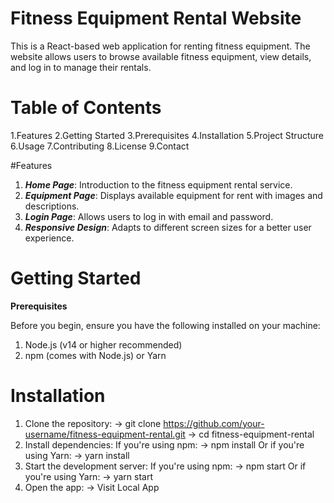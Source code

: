 # Fitness Equipment Rental Website

This is a React-based web application for renting fitness equipment. The website allows users to browse available fitness equipment, view details, and log in to manage their rentals.

# Table of Contents

1.Features
2.Getting Started
3.Prerequisites
4.Installation
5.Project Structure
6.Usage
7.Contributing
8.License
9.Contact

#Features

1. ***Home Page***: Introduction to the fitness equipment rental service.
2. ***Equipment Page***: Displays available equipment for rent with images and descriptions.
3. ***Login Page***: Allows users to log in with email and password.
4. ***Responsive Design***: Adapts to different screen sizes for a better user experience.

# Getting Started
**Prerequisites**

Before you begin, ensure you have the following installed on your machine:

1. Node.js (v14 or higher recommended)
2. npm (comes with Node.js) or Yarn

# Installation

1. Clone the repository:
         -> git clone https://github.com/your-username/fitness-equipment-rental.git
         -> cd fitness-equipment-rental
2. Install dependencies:
         If you're using npm:
         -> npm install
         Or if you're using Yarn:
         -> yarn install
3. Start the development server:
        If you're using npm:
        -> npm start 
        Or if you're using Yarn:
        -> yarn start
4. Open the app:
      -> Visit Local App   
   
